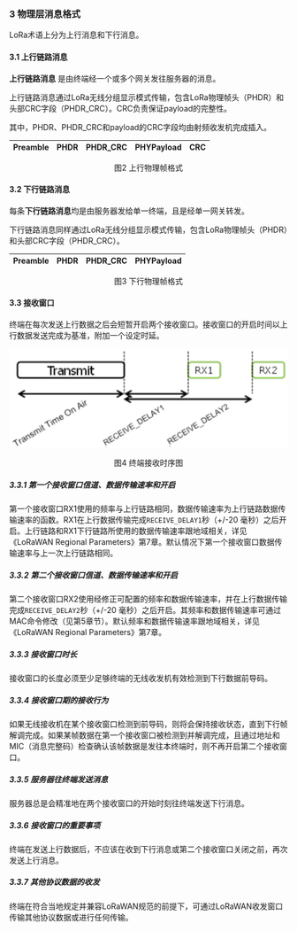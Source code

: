 ### 3 物理层消息格式
LoRa术语上分为上行消息和下行消息。
#### 3.1 上行链路消息
**上行链路消息** 是由终端经一个或多个网关发往服务器的消息。

上行链路消息通过LoRa无线分组显示模式传输，包含LoRa物理帧头（PHDR）和头部CRC字段（PHDR_CRC）。CRC负责保证payload的完整性。

其中，PHDR、PHDR_CRC和payload的CRC字段均由射频收发机完成插入。

| Preamble | PHDR | PHDR_CRC | PHYPayload | CRC |
| -------- | ---- | -------- | ---------- | --- |
<center>图2 上行物理帧格式</center>

#### 3.2 下行链路消息
每条**下行链路消息**均是由服务器发给单一终端，且是经单一网关转发。

下行链路消息同样通过LoRa无线分组显示模式传输，包含LoRa物理帧头（PHDR）和头部CRC字段（PHDR_CRC）。

| Preamble | PHDR | PHDR_CRC | PHYPayload |
| -------- | ---- | -------- | ---------- |
<center>图3 下行物理帧格式</center>

#### 3.3 接收窗口
终端在每次发送上行数据之后会短暂开启两个接收窗口。接收窗口的开启时间以上行数据发送完成为基准，附加一个设定时延。

![end-device receive receive slot timing](https://raw.githubusercontent.com/qigeloveit/LoRaWAN_Specification_Learning/master/image/end-device_receive_slot_timing.png)
<center>图4 终端接收时序图</center>

##### 3.3.1 第一个接收窗口信道、数据传输速率和开启
第一个接收窗口RX1使用的频率与上行链路相同，数据传输速率为上行链路数据传输速率的函数。RX1在上行数据传输完成`RECEIVE_DELAY1`秒（+/-20 毫秒）之后开启。上行链路和RX1下行链路所使用的数据传输速率跟地域相关，详见《LoRaWAN Regional Parameters》第7章。默认情况下第一个接收窗口数据传输速率与上一次上行链路相同。

##### 3.3.2 第二个接收窗口信道、数据传输速率和开启
第二个接收窗口RX2使用经修正可配置的频率和数据传输速率，并在上行数据传输完成`RECEIVE_DELAY2`秒（+/-20 毫秒）之后开启。其频率和数据传输速率可通过MAC命令修改（见第5章节）。默认频率和数据传输速率跟地域相关，详见《LoRaWAN Regional Parameters》第7章。

##### 3.3.3 接收窗口时长
接收窗口的长度必须至少足够终端的无线收发机有效检测到下行数据前导码。

##### 3.3.4 接收窗口期的接收行为
如果无线接收机在某个接收窗口检测到前导码，则将会保持接收状态，直到下行帧解调完成。如果某帧数据在第一个接收窗口被检测到并解调完成，且通过地址和MIC（消息完整码）检查确认该帧数据是发往本终端时，则不再开启第二个接收窗口。

##### 3.3.5 服务器往终端发送消息
服务器总是会精准地在两个接收窗口的开始时刻往终端发送下行消息。

##### 3.3.6 接收窗口的重要事项
终端在发送上行数据后，不应该在收到下行消息或第二个接收窗口关闭之前，再次发送上行消息。

##### 3.3.7 其他协议数据的收发
终端在符合当地规定并兼容LoRaWAN规范的前提下，可通过LoRaWAN收发窗口传输其他协议数据或进行任何传输。
